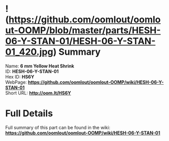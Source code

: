 
!(https://github.com/oomlout/oomlout-OOMP/blob/master/parts/HESH-06-Y-STAN-01/HESH-06-Y-STAN-01_420.jpg)
Summary
=================
  
Name: __6 mm Yellow Heat Shrink__    
ID: __HESH-06-Y-STAN-01__   
Hex ID: __HS6Y__   
WebPage: __https://github.com/oomlout/oomlout-OOMP/wiki/HESH-06-Y-STAN-01__   
Short URL: __http://oom.lt/HS6Y__   

Full Details
==========================
Full summary of this part can be found in the wiki:   
__https://github.com/oomlout/oomlout-OOMP/wiki/HESH-06-Y-STAN-01__    

